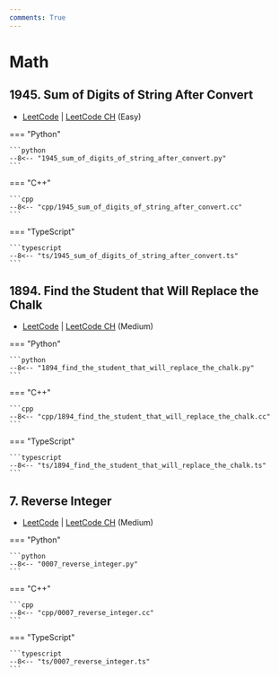 ```yaml
---
comments: True
---
```


# Math

## 1945. Sum of Digits of String After Convert

-  [LeetCode](https://leetcode.com/problems/sum-of-digits-of-string-after-convert/) | [LeetCode CH](https://leetcode.cn/problems/sum-of-digits-of-string-after-convert/) (Easy)

=== "Python"

    ```python
    --8<-- "1945_sum_of_digits_of_string_after_convert.py"
    ```

=== "C++"

    ```cpp
    --8<-- "cpp/1945_sum_of_digits_of_string_after_convert.cc"
    ```

=== "TypeScript"

    ```typescript
    --8<-- "ts/1945_sum_of_digits_of_string_after_convert.ts"
    ```

## 1894. Find the Student that Will Replace the Chalk

-  [LeetCode](https://leetcode.com/problems/find-the-student-that-will-replace-the-chalk/) | [LeetCode CH](https://leetcode.cn/problems/find-the-student-that-will-replace-the-chalk/) (Medium)

=== "Python"

    ```python
    --8<-- "1894_find_the_student_that_will_replace_the_chalk.py"
    ```

=== "C++"

    ```cpp
    --8<-- "cpp/1894_find_the_student_that_will_replace_the_chalk.cc"
    ```

=== "TypeScript"

    ```typescript
    --8<-- "ts/1894_find_the_student_that_will_replace_the_chalk.ts"
    ```

## 7. Reverse Integer

-  [LeetCode](https://leetcode.com/problems/reverse-integer/) | [LeetCode CH](https://leetcode.cn/problems/reverse-integer/) (Medium)

=== "Python"

    ```python
    --8<-- "0007_reverse_integer.py"
    ```

=== "C++"

    ```cpp
    --8<-- "cpp/0007_reverse_integer.cc"
    ```

=== "TypeScript"

    ```typescript
    --8<-- "ts/0007_reverse_integer.ts"
    ```
